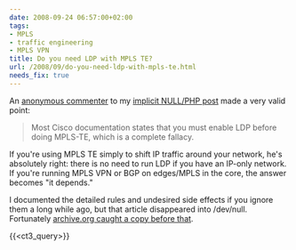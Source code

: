 ```yaml
---
date: 2008-09-24 06:57:00+02:00
tags:
- MPLS
- traffic engineering
- MPLS VPN
title: Do you need LDP with MPLS TE?
url: /2008/09/do-you-need-ldp-with-mpls-te.html
needs_fix: true
---
```

An [anonymous commenter](/2008/08/is-label-imposed-in-case-of-penultimate.html?showComment=1219355400000) to my [implicit NULL/PHP post](/2008/08/is-label-imposed-in-case-of-penultimate.html) made a very valid point:

> Most Cisco documentation states that you must enable LDP before doing MPLS-TE, which is a complete fallacy.

If you\'re using MPLS TE simply to shift IP traffic around your network, he\'s absolutely right: there is no need to run LDP if you have an IP-only network. If you\'re running MPLS VPN or BGP on edges/MPLS in the core, the answer becomes "it depends." 

I documented the detailed rules and undesired side effects if you ignore them a long while ago, but that article disappeared into /dev/null. Fortunately [archive.org caught a copy before that](https://web.archive.org/web/20170515160839/http://wiki.nil.com/MPLS_Traffic_Engineering_in_MPLS_VPN_environment).

{{<ct3_query>}}
